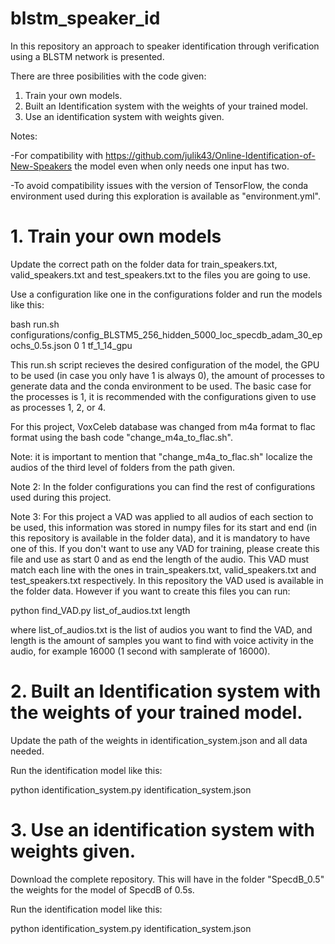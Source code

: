 # blstm_speaker_id
In this repository an approach to speaker identification through verification using a BLSTM network is presented.

There are three posibilities with the code given:
1. Train your own models.
2. Built an Identification system with the weights of your trained model.
3. Use an identification system with weights given.


Notes:

-For compatibility with https://github.com/julik43/Online-Identification-of-New-Speakers the model even when only needs one input has two.

-To avoid compatibility issues with the version of TensorFlow, the conda environment used during this exploration is available as "environment.yml".


# 1. Train your own models

Update the correct path on the folder data for train_speakers.txt, valid_speakers.txt and test_speakers.txt to the files you are going to use.

Use a configuration like one in the configurations folder and run the models like this:

bash run.sh configurations/config_BLSTM5_256_hidden_5000_loc_specdb_adam_30_epochs_0.5s.json 0 1 tf_1_14_gpu

This run.sh script recieves the desired configuration of the model, the GPU to be used (in case you only have 1 is always 0), the amount of processes to generate data and the conda environment to be used. The basic case for the processes is 1, it is recommended with the configurations given to use as processes 1, 2, or 4.

For this project, VoxCeleb database was changed from m4a format to flac format using the bash code "change_m4a_to_flac.sh".

Note: it is important to mention that "change_m4a_to_flac.sh" localize the audios of the third level of folders from the path given.

Note 2: In the folder configurations you can find the rest of configurations used during this project.

Note 3: For this project a VAD was applied to all audios of each section to be used, this information was stored in numpy files for its start and end (in this repository is available in the folder data), and it is mandatory to have one of this. If you don't want to use any VAD for training, please create this file and use as start 0 and as end the length of the audio. This VAD must match each line with the ones in train_speakers.txt, valid_speakers.txt and test_speakers.txt respectively.
In this repository the VAD used is available in the folder data. However if you want to create this files you can run:

python find_VAD.py list_of_audios.txt length

where list_of_audios.txt is the list of audios you want to find the VAD, and length is the amount of samples you want to find with voice activity in the audio, for example 16000 (1 second with samplerate of 16000).


# 2. Built an Identification system with the weights of your trained model.

Update the path of the weights in identification_system.json and all data needed.

Run the identification model like this:

python identification_system.py identification_system.json


# 3. Use an identification system with weights given.

Download the complete repository. This will have in the folder "SpecdB_0.5" the weights for the model of SpecdB of 0.5s.

Run the identification model like this:

python identification_system.py identification_system.json


